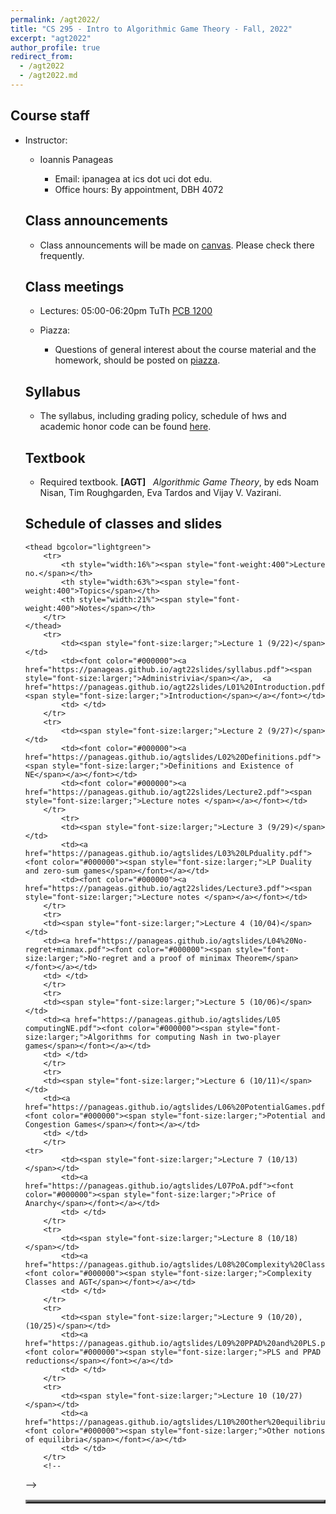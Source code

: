 ```yaml
---
permalink: /agt2022/
title: "CS 295 - Intro to Algorithmic Game Theory - Fall, 2022"
excerpt: "agt2022"
author_profile: true
redirect_from: 
  - /agt2022
  - /agt2022.md
---
```

<H2>Course staff</H2>
<UL>
 <LI> Instructor: </LI>
 <UL>
  <LI> Ioannis Panageas</LI>
  <UL>
   <LI> Email: ipanagea at ics dot uci dot edu.  </LI>
   <LI>Office hours: By appointment, DBH 4072</LI>
    </UL>
  </UL>

<H2>Class announcements</H2>
<UL>
	<LI> Class announcements will be made on <a href="https://canvas.eee.uci.edu/">canvas</a>. Please check there frequently. </LI>
</UL>
<H2>Class meetings</H2>
<UL>
 <LI> Lectures: 05:00-06:20pm TuTh <a href="https://classrooms.uci.edu/classrooms/pcb/pcb-1200/"> PCB 1200</a> </LI>
 </UL>
<UL> 
 <LI> Piazza: </LI>
 <UL>  
<LI> Questions of general interest about the course material and the homework,
        should be posted on <a href="https://piazza.com/">piazza</a>. 
	 </LI>
  </UL>
 </UL> 
<H2>Syllabus</H2>
<UL>
<LI> The syllabus, including grading policy, schedule of hws and academic honor code can be found <a href="https://panageas.github.io/agt22slides/syllabus.pdf"> here</a>.
</LI>
</UL> 
<H2>Textbook</H2>
<UL>
<LI> Required textbook. <b>[AGT]</b> &nbsp; <i>Algorithmic Game Theory</i>, 
by eds Noam Nisan, Tim Roughgarden, Eva Tardos and
Vijay V. Vazirani. 
</LI>
</UL>
<H2>Schedule of classes and slides </H2>
	
<table align="center" border="3" cellpadding="2" cellspacing="2">
	 
	<thead bgcolor="lightgreen">
		<tr>
			<th style="width:16%"><span style="font-weight:400">Lecture no.</span></th>
			<th style="width:63%"><span style="font-weight:400">Topics</span></th>
			<th style="width:21%"><span style="font-weight:400">Notes</span></th>
		</tr>
	</thead>
		<tr>
			<td><span style="font-size:larger;">Lecture 1 (9/22)</span></td>
			<td><font color="#000000"><a href="https://panageas.github.io/agt22slides/syllabus.pdf"><span style="font-size:larger;">Administrivia</span></a>,  <a href="https://panageas.github.io/agt22slides/L01%20Introduction.pdf"><span style="font-size:larger;">Introduction</span></a></font></td>
			<td> </td>
		</tr>
		<tr>
			<td><span style="font-size:larger;">Lecture 2 (9/27)</span></td>
			<td><font color="#000000"><a href="https://panageas.github.io/agtslides/L02%20Definitions.pdf"><span style="font-size:larger;">Definitions and Existence of NE</span></a></font></td>
			<td><font color="#000000"><a href="https://panageas.github.io/agt22slides/Lecture2.pdf"><span style="font-size:larger;">Lecture notes </span></a></font></td>
		</tr>
	        <tr>
			<td><span style="font-size:larger;">Lecture 3 (9/29)</span></td>
			<td><a href="https://panageas.github.io/agtslides/L03%20LPduality.pdf"><font color="#000000"><span style="font-size:larger;">LP Duality and zero-sum games</span></font></a></td>
			<td><font color="#000000"><a href="https://panageas.github.io/agt22slides/Lecture3.pdf"><span style="font-size:larger;">Lecture notes </span></a></font></td>
		</tr>
		<tr>
		<td><span style="font-size:larger;">Lecture 4 (10/04)</span></td>
		<td><a href="https://panageas.github.io/agtslides/L04%20No-regret+minmax.pdf"><font color="#000000"><span style="font-size:larger;">No-regret and a proof of minimax Theorem</span></font></a></td>
		<td> </td>
		</tr>		 
		<tr>
		<td><span style="font-size:larger;">Lecture 5 (10/06)</span></td>
		<td><a href="https://panageas.github.io/agtslides/L05 computingNE.pdf"><font color="#000000"><span style="font-size:larger;">Algorithms for computing Nash in two-player games</span></font></a></td>
		<td> </td>
		</tr>
		<tr>
		<td><span style="font-size:larger;">Lecture 6 (10/11)</span></td>
		<td><a href="https://panageas.github.io/agtslides/L06%20PotentialGames.pdf"><font color="#000000"><span style="font-size:larger;">Potential and Congestion Games</span></font></a></td>
		<td> </td>
		</tr>
	<tr>
			<td><span style="font-size:larger;">Lecture 7 (10/13)</span></td>
			<td><a href="https://panageas.github.io/agtslides/L07PoA.pdf"><font color="#000000"><span style="font-size:larger;">Price of Anarchy</span></font></a></td>
			<td> </td>
		</tr>
		<tr>
			<td><span style="font-size:larger;">Lecture 8 (10/18)</span></td>
			<td><a href="https://panageas.github.io/agtslides/L08%20Complexity%20Classes.pdf"><font color="#000000"><span style="font-size:larger;">Complexity Classes and AGT</span></font></a></td>
			<td> </td>
		</tr>
		<tr>
			<td><span style="font-size:larger;">Lecture 9 (10/20), (10/25)</span></td>
			<td><a href="https://panageas.github.io/agtslides/L09%20PPAD%20and%20PLS.pdf"><font color="#000000"><span style="font-size:larger;">PLS and PPAD reductions</span></font></a></td>
			<td> </td>
		</tr>
		<tr>
			<td><span style="font-size:larger;">Lecture 10 (10/27)</span></td>
			<td><a href="https://panageas.github.io/agtslides/L10%20Other%20equilibrium%20notions.pdf"><font color="#000000"><span style="font-size:larger;">Other notions of equilibria</span></font></a></td>
			<td> </td>
		</tr>
		<!--
-->
</table>
